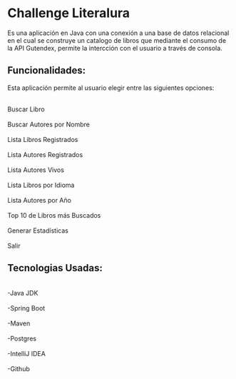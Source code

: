 <h1>Challenge Literalura</h1>
Es una aplicación en Java con una conexión a una base de datos relacional en el cual se construye un catalogo de libros que mediante el consumo de la API Gutendex, permite la intercción con el usuario a través de consola.

<h2>Funcionalidades:</h2>
Esta aplicación permite al usuario elegir entre las siguientes opciones:

<br>Buscar Libro</br>
<br>Buscar Autores por Nombre</br>
<br> Lista Libros Registrados</br>
<br> Lista Autores Registrados</br>
<br>Lista Autores Vivos</br>
<br>Lista Libros por Idioma</br>
<br>Lista Autores por Año</br>
<br>Top 10 de Libros más Buscados</br>
<br> Generar Estadísticas</br>
<br>Salir</br>

                   
<h2>Tecnologias Usadas:</h2>
<br>-Java JDK </br>
<br>-Spring Boot</br>
<br>-Maven </br>
<br>-Postgres </br>
<br>-IntelliJ IDEA</br>
<br>-Github</br>
